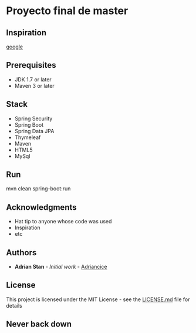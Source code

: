 # Proyecto final de master

## Inspiration
[google](https://www.google.com/search?q=spring+boot+tutorial)

## Prerequisites
- JDK 1.7 or later
- Maven 3 or later

## Stack
- Spring Security
- Spring Boot
- Spring Data JPA
- Thymeleaf
- Maven
- HTML5
- MySql



## Run
mvn clean spring-boot:run

## Acknowledgments

* Hat tip to anyone whose code was used
* Inspiration
* etc

## Authors

* **Adrian Stan** - *Initial work* - [Adriancice](https://github.com/adriancice)

## License

This project is licensed under the MIT License - see the [LICENSE.md](LICENSE) file for details

## Never back down
